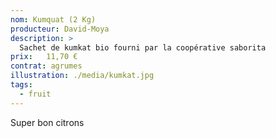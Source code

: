 ```yaml
---
nom: Kumquat (2 Kg) 
producteur: David-Moya
description: >
  Sachet de kumkat bio fourni par la coopérative saborita
prix:   11,70 €
contrat: agrumes
illustration: ./media/kumkat.jpg
tags: 
  - fruit
---
```


Super bon citrons